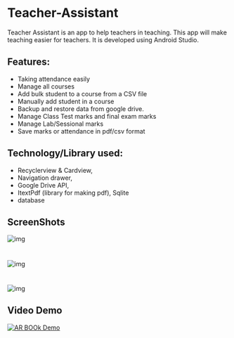 # Teacher-Assistant
Teacher Assistant is an app to help teachers in teaching. This app will make teaching easier for teachers.  It is 
developed using Android Studio.
## Features:
*  Taking attendance easily
*  Manage all courses
*  Add bulk student to a course from a CSV file
*  Manually add student in a course
*  Backup and restore data from google drive.
*  Manage Class Test marks and final exam marks
*  Manage Lab/Sessional marks
*  Save marks or attendance in pdf/csv format
## Technology/Library used:
* Recyclerview  &  Cardview,  
* Navigation  drawer,  
* Google  Drive  API,  
* ItextPdf  (library  for  making  pdf),  Sqlite 
* database

## ScreenShots
![img](https://image.ibb.co/m1OmAf/Picture1.png)
#
![img](https://image.ibb.co/bYhPwL/Picture2.png)
#
![img](https://image.ibb.co/jT1v30/Picture3.png)

## Video Demo

[![AR BOOk Demo](https://img.youtube.com/vi/oap5z6zhpIw/0.jpg)](https://youtu.be/oap5z6zhpIw)




